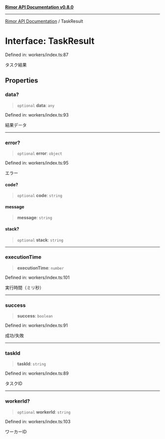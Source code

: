 [**Rimor API Documentation v0.8.0**](../README.md)

***

[Rimor API Documentation](../globals.md) / TaskResult

# Interface: TaskResult

Defined in: workers/index.ts:87

タスク結果

## Properties

### data?

> `optional` **data**: `any`

Defined in: workers/index.ts:93

結果データ

***

### error?

> `optional` **error**: `object`

Defined in: workers/index.ts:95

エラー

#### code?

> `optional` **code**: `string`

#### message

> **message**: `string`

#### stack?

> `optional` **stack**: `string`

***

### executionTime

> **executionTime**: `number`

Defined in: workers/index.ts:101

実行時間（ミリ秒）

***

### success

> **success**: `boolean`

Defined in: workers/index.ts:91

成功/失敗

***

### taskId

> **taskId**: `string`

Defined in: workers/index.ts:89

タスクID

***

### workerId?

> `optional` **workerId**: `string`

Defined in: workers/index.ts:103

ワーカーID
